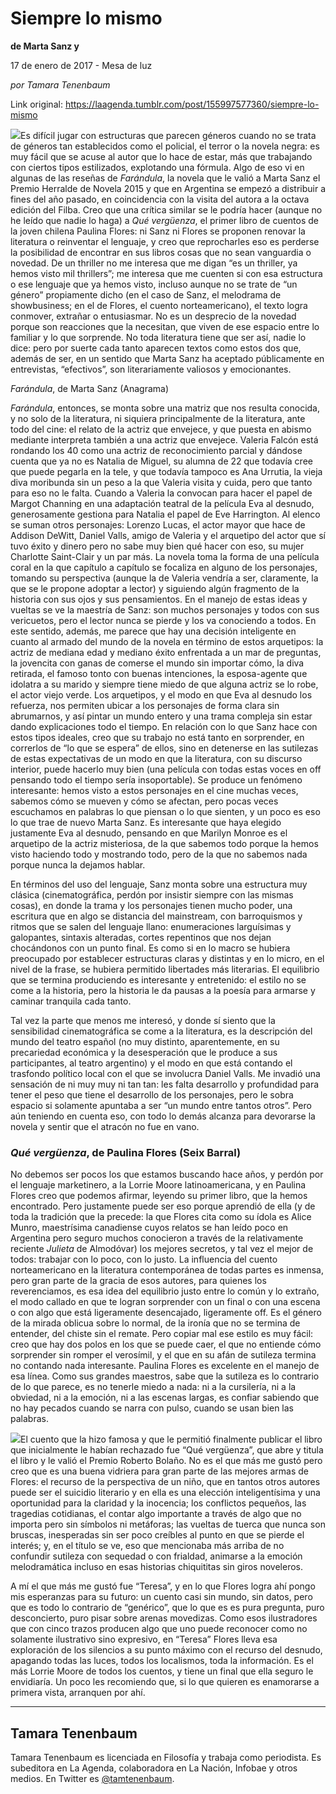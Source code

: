 # Siempre lo mismo

**de Marta Sanz y**

17 de enero de 2017 - Mesa de luz

_por Tamara Tenenbaum_

Link original: https://laagenda.tumblr.com/post/155997577360/siempre-lo-mismo

![](https://64.media.tumblr.com/10b58a9c9bab50ac69b963ab45c58b18/tumblr_inline_pk0lantJNK1t6q87u_500.jpg)Es difícil jugar con estructuras que parecen géneros cuando no se trata de géneros tan establecidos como el policial, el terror o la novela negra: es muy fácil que se acuse al autor que lo hace de estar, más que trabajando con ciertos tipos estilizados, explotando una fórmula. Algo de eso vi en algunas de las reseñas de *Farándula*, la novela que le valió a Marta Sanz el Premio Herralde de Novela 2015 y que en Argentina se empezó a distribuir a fines del año pasado, en coincidencia con la visita del autora a la octava edición del Filba. Creo que una crítica similar se le podría hacer (aunque no he leído que nadie lo haga) a *Qué vergüenza*, el primer libro de cuentos de la joven chilena Paulina Flores: ni Sanz ni Flores se proponen renovar la literatura o reinventar el lenguaje, y creo que reprocharles eso es perderse la posibilidad de encontrar en sus libros cosas que no sean vanguardia o novedad. De un thriller no me interesa que me digan “es un thriller, ya hemos visto mil thrillers”; me interesa que me cuenten si con esa estructura o ese lenguaje que ya hemos visto, incluso aunque no se trate de “un género” propiamente dicho (en el caso de Sanz, el melodrama de showbusiness; en el de Flores, el cuento norteamericano), el texto logra conmover, extrañar o entusiasmar. No es un desprecio de la novedad porque son reacciones que la necesitan, que viven de ese espacio entre lo familiar y lo que sorprende. No toda literatura tiene que ser así, nadie lo dice: pero por suerte cada tanto aparecen textos como estos dos que, además de ser, en un sentido que Marta Sanz ha aceptado públicamente en entrevistas, “efectivos”, son literariamente valiosos y emocionantes.

*Farándula*, de Marta Sanz (Anagrama)

*Farándula*, entonces, se monta sobre una matriz que nos resulta conocida, y no solo de la literatura, ni siquiera principalmente de la literatura, ante todo del cine: el relato de la actriz que envejece, y que puesta en abismo mediante interpreta también a una actriz que envejece. Valeria Falcón está rondando los 40 como una actriz de reconocimiento parcial y dándose cuenta que ya no es Natalia de Miguel, su alumna de 22 que todavía cree que puede pegarla en la tele, y que todavía tampoco es Ana Urrutia, la vieja diva moribunda sin un peso a la que Valeria visita y cuida, pero que tanto para eso no le falta. Cuando a Valeria la convocan para hacer el papel de Margot Channing en una adaptación teatral de la película Eva al desnudo, generosamente gestiona para Natalia el papel de Eve Harrington. Al elenco se suman otros personajes: Lorenzo Lucas, el actor mayor que hace de Addison DeWitt, Daniel Valls, amigo de Valeria y el arquetipo del actor que sí tuvo éxito y dinero pero no sabe muy bien qué hacer con eso, su mujer Charlotte Saint-Clair y un par más. La novela toma la forma de una película coral en la que capítulo a capítulo se focaliza en alguno de los personajes, tomando su perspectiva (aunque la de Valeria vendría a ser, claramente, la que se le propone adoptar a lector) y siguiendo algún fragmento de la historia con sus ojos y sus pensamientos. En el manejo de estas ideas y vueltas se ve la maestría de Sanz: son muchos personajes y todos con sus vericuetos, pero el lector nunca se pierde y los va conociendo a todos. En este sentido, además, me parece que hay una decisión inteligente en cuanto al armado del mundo de la novela en término de estos arquetipos: la actriz de mediana edad y mediano éxito enfrentada a un mar de preguntas, la jovencita con ganas de comerse el mundo sin importar cómo, la diva retirada, el famoso tonto con buenas intenciones, la esposa-agente que idolatra a su marido y siempre tiene miedo de que alguna actriz se lo robe, el actor viejo verde. Los arquetipos, y el modo en que Eva al desnudo los refuerza, nos permiten ubicar a los personajes de forma clara sin abrumarnos, y así pintar un mundo entero y una trama compleja sin estar dando explicaciones todo el tiempo. En relación con lo que Sanz hace con estos tipos ideales, creo que su trabajo no está tanto en sorprender, en correrlos de “lo que se espera” de ellos, sino en detenerse en las sutilezas de estas expectativas de un modo en que la literatura, con su discurso interior, puede hacerlo muy bien (una película con todas estas voces en off pensando todo el tiempo sería insoportable). Se produce un fenómeno interesante: hemos visto a estos personajes en el cine muchas veces, sabemos cómo se mueven y cómo se afectan, pero pocas veces escuchamos en palabras lo que piensan o lo que sienten, y un poco es eso lo que trae de nuevo Marta Sanz. Es interesante que haya elegido justamente Eva al desnudo, pensando en que Marilyn Monroe es el arquetipo de la actriz misteriosa, de la que sabemos todo porque la hemos visto haciendo todo y mostrando todo, pero de la que no sabemos nada porque nunca la dejamos hablar.


En términos del uso del lenguaje, Sanz monta sobre una estructura muy clásica (cinematográfica, perdón por insistir siempre con las mismas cosas), en donde la trama y los personajes tienen mucho poder, una escritura que en algo se distancia del mainstream, con barroquismos y ritmos que se salen del lenguaje llano: enumeraciones larguísimas y galopantes, sintaxis alteradas, cortes repentinos que nos dejan chocándonos con un punto final. Es como si en lo macro se hubiera preocupado por establecer estructuras claras y distintas y en lo micro, en el nivel de la frase, se hubiera permitido libertades más literarias. El equilibrio que se termina produciendo es interesante y entretenido: el estilo no se come a la historia, pero la historia le da pausas a la poesía para armarse y caminar tranquila cada tanto.


Tal vez la parte que menos me interesó, y donde sí siento que la sensibilidad cinematográfica se come a la literatura, es la descripción del mundo del teatro español (no muy distinto, aparentemente, en su precariedad económica y la desesperación que le produce a sus participantes, al teatro argentino) y el modo en que está contando el trasfondo político local con el que se involucra Daniel Valls. Me invadió una sensación de ni muy muy ni tan tan: les falta desarrollo y profundidad para tener el peso que tiene el desarrollo de los personajes, pero le sobra espacio si solamente apuntaba a ser “un mundo entre tantos otros”. Pero aún teniendo en cuenta eso, con todo lo demás alcanza para devorarse la novela y sentir que el atracón no fue en vano.


### *Qué vergüenza*, de Paulina Flores (Seix Barral)

No debemos ser pocos los que estamos buscando hace años, y perdón por el lenguaje marketinero, a la Lorrie Moore latinoamericana, y en Paulina Flores creo que podemos afirmar, leyendo su primer libro, que la hemos encontrado. Pero justamente puede ser eso porque aprendió de ella (y de toda la tradición que la precede: la que Flores cita como su ídola es Alice Munro, maestrísima canadiense cuyos relatos se han leído poco en Argentina pero seguro muchos conocieron a través de la relativamente reciente *Julieta* de Almodóvar) los mejores secretos, y tal vez el mejor de todos: trabajar con lo poco, con lo justo. La influencia del cuento norteamericano en la literatura contemporánea de todas partes es inmensa, pero gran parte de la gracia de esos autores, para quienes los reverenciamos, es esa idea del equilibrio justo entre lo común y lo extraño, el modo callado en que te logran sorprender con un final o con una escena o con algo que está ligeramente desencajado, ligeramente off. Es el género de la mirada oblicua sobre lo normal, de la ironía que no se termina de entender, del chiste sin el remate. Pero copiar mal ese estilo es muy fácil: creo que hay dos polos en los que se puede caer, el que no entiende cómo sorprender sin romper el verosímil, y el que en su afán de sutileza termina no contando nada interesante. Paulina Flores es excelente en el manejo de esa línea. Como sus grandes maestros, sabe que la sutileza es lo contrario de lo que parece, es no tenerle miedo a nada: ni a la cursilería, ni a la obviedad, ni a la emoción, ni a las escenas largas, es confiar sabiendo que no hay pecados cuando se narra con pulso, cuando se usan bien las palabras.


![](https://64.media.tumblr.com/19b5e39281aefc24d2f4b9e1c397f761/tumblr_inline_pk0lanhbvL1t6q87u_250.jpg)El cuento que la hizo famosa y que le permitió finalmente publicar el libro que inicialmente le habían rechazado fue “Qué vergüenza”, que abre y titula el libro y le valió el Premio Roberto Bolaño. No es el que más me gustó pero creo que es una buena vidriera para gran parte de las mejores armas de Flores: el recurso de la perspectiva de un niño, que en tantos otros autores puede ser el suicidio literario y en ella es una elección inteligentísima y una oportunidad para la claridad y la inocencia; los conflictos pequeños, las tragedias cotidianas, el contar algo importante a través de algo que no importa pero sin símbolos ni metáforas; las vueltas de tuerca que nunca son bruscas, inesperadas sin ser poco creíbles al punto en que se pierde el interés; y, en el título se ve, eso que mencionaba más arriba de no confundir sutileza con sequedad o con frialdad, animarse a la emoción melodramática incluso en esas historias chiquititas sin giros noveleros. 


A mí el que más me gustó fue “Teresa”, y en lo que Flores logra ahí pongo mis esperanzas para su futuro: un cuento casi sin mundo, sin datos, pero que es todo lo contrario de “genérico”, que lo que es es pura pregunta, puro desconcierto, puro pisar sobre arenas movedizas. Como esos ilustradores que con cinco trazos producen algo que uno puede reconocer como no solamente ilustrativo sino expresivo, en “Teresa” Flores lleva esa exploración de los silencios a su punto máximo con el recurso del desnudo, apagando todas las luces, todos los localismos, toda la información. Es el más Lorrie Moore de todos los cuentos, y tiene un final que ella seguro le envidiaría. Un poco les recomiendo que, si lo que quieren es enamorarse a primera vista, arranquen por ahí. 




---

Tamara Tenenbaum
----------------

Tamara Tenenbaum es licenciada en Filosofía y trabaja como periodista. Es subeditora en La Agenda, colaboradora en La Nación, Infobae y otros medios. En Twitter es [@tamtenenbaum](https://twitter.com/tamtenenbaum).

